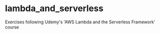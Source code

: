 # lambda_and_serverless
Exercises following Udemy's 'AWS Lambda and the Serverless Framework' course
